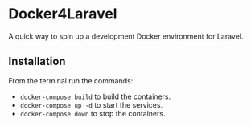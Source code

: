 # Docker4Laravel

A quick way to spin up a development Docker environment for Laravel.

## Installation

From the terminal run the commands:
- `docker-compose build` to build the containers.
- `docker-compose up -d` to start the services.
- `docker-compose down` to stop the containers.
